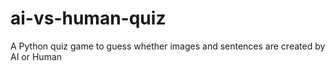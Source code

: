 # ai-vs-human-quiz
A Python quiz game to guess whether images and sentences are created by AI or Human
